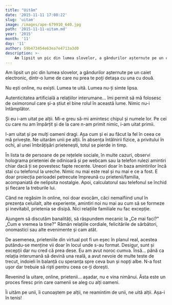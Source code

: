 ```yaml
---
title: "Uităm"
date: '2015-11-11 17:08:22'
slug: 'uitam'
image: /images/ape-679910_640.jpg
path: '2015-11-11-uitam.md'
year: '2015'
month: '11'
day: '11'
author: 59b473454e63ea7e4713a3d0
description: >-
    Am lipsit un pic din lumea slovelor, a gândurilor așternute pe un caiet electronic, dintr-o lume de care nu prea te poți detașa cu una cu două.Nu ești online, nu exiști. Lumea te uită. Lumea nu-ți si
---
```

<div class="kg-card-markdown"><p>Am lipsit un pic din lumea slovelor, a gândurilor așternute pe un caiet electronic, dintr-o lume de care nu prea te poți detașa cu una cu două.</p>
<p>Nu ești online, nu exiști. Lumea te uită. Lumea nu-ți simte lipsa.</p>
<p>Autenticitatea artificială a relațiilor interumane... îmi permit să mă folosesc de oximoronul care și-a știut el bine rolul în această lume. Nimic nu-i întâmplător.</p>
<p>Și eu i-am uitat pe alții. Mi-e greu să-mi amintesc chipul și numele lor. Pe cei cu care nu am împărțit și de la care n-am primit nimic, i-am uitat primii.</p>
<p>I-am uitat și pe mulți oameni dragi. Așa cum și ei au făcut la fel în ceea ce mă privește. Ne uitarăm unii pe alții. În absența întâlnirii fizice, a privitului în ochi, al unei îmbrățișări prietenești, totul se pierde in timp.</p>
<p>În lista ta de persoane de pe rețelele sociale, în multe cazuri, observi holograma prieteniei de odinioară și pe webcam sau la telefon rulezi amintiri chiar dacă ți se povestesc fapte recente. Uneori doar în baza amintirilor încă stai cu telefonul la ureche. Nimic nu mai este real și nu mai e ce a fost. E doar proiecția perioadei petrecute împreună cu prietenii/familia, acompaniată de nelipsita nostalgie. Apoi, calculatorul sau telefonul se închid și fiecare la treburile lui.</p>
<p>Când ne regăsim în online, noi doar evocăm, căci nemaifiind unul în prezența celuilalt, alte experiente, amintiri noi nu mai au cum să se formeze și inevitabil, prietenia se disipă. Nici relațiile familiale nu fac excepție.</p>
<p>Ajungem să discutăm banalități, să răspundem mecanic la „Ce mai faci?" „Cum e vremea la tine?" Rămân relațiile cordiale, felicitările de sărbători, onomastici sau alte evenimente și cam atât.</p>
<p>De asemenea, prieteniile din virtual pot fi un eșec în planul real, acestea putându-se menține vii doar în locul unde s-au format. Desigur, sunt și excepții dar nu cred că prea dese. Eu am avut noroc cumva. Însă... până ca relația interumană să devină una reală, a avut nevoie de multe teste de trecut, indoieli în balanță cu speranța spre ceva bun și nopți albe. N-a fost ușor dar trebuie să riști pentru ceea ce-ți dorești.</p>
<p>Revenind la uitare, online, prietenii... așadar, nu e vina nimănui. Ăsta este un proces firesc prin care oamenii se aleg cu alți oameni.</p>
<p>Îi uităm pe unii, îi cunoaștem pe alții, ne reamintim de unii, ne uită alții. Așa-i în tenis!</p>
</div>
    